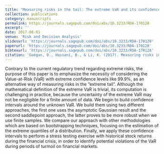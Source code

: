 ```yaml
---
title: "Measuring risks in the tail: The extreme VaR and its confidence interval"
collection: publications
category: manuscripts
permalink: https://journals.sagepub.com/doi/abs/10.3233/RDA-170128
excerpt: ''
date: 2017-08-01
venue: 'Risk and Decision Analysis'
slidesurl: 'https://journals.sagepub.com/doi/abs/10.3233/RDA-170128'
paperurl: 'https://journals.sagepub.com/doi/abs/10.3233/RDA-170128'
bibtexurl: 'https://journals.sagepub.com/doi/abs/10.3233/RDA-170128'
citation: 'Guégan, D., Hassani, B., & Li, K. (2017). Measuring risks in the tail: The extreme VaR and its confidence interval. Risk and Decision Analysis, 6(3), 213-224. https://doi.org/10.3233/RDA-170128 (Original work published 2017)'
---
```


Contrary to the current regulatory trend regarding extreme risks, the purpose of this paper is to emphasize the necessity of considering the Value-at-Risk (VaR) with extreme confidence levels like 99.9%, as an alternative way of measuring risks in the “extreme tail”. Although the mathematical definition of the extreme VaR is trivial, its computation is challenging in practice, because the uncertainty of the extreme VaR may not be negligible for a finite amount of data. We begin to build confidence intervals around the unknown VaR. We build them using two different approaches, the first one uses the asymptotic Gaussian result and the second saddlepoint approach, the latter proves to be more robust when we use finite samples. We compare our approach with other methodologies which are based on bootstrapping techniques, focusing on the estimation of the extreme quantiles of a distribution. Finally, we apply these confidence intervals to perform a stress testing exercise with historical stock returns during the financial crisis, in order to identify potential violations of the VaR during periods of turmoil on financial markets.
